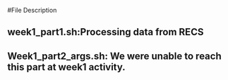 #File Description
## week1_part1.sh:Processing data from RECS
## Week1_part2_args.sh: We were unable to reach this part at week1 activity.
